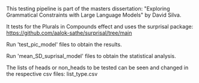 This testing pipeline is part of the masters dissertation: "Exploring Grammatical Constraints with Large Language Models" by David Silva.

It tests for the Plurals in Compounds effect and uses the surprisal package: https://github.com/aalok-sathe/surprisal/tree/main 

Run 'test_pic_model' files to obtain the results.

Run 'mean_SD_suprisal_model' files to obtain the statistical analysis.

The lists of heads or non_heads to be tested can be seen and changed in the respective csv files: list_type.csv
